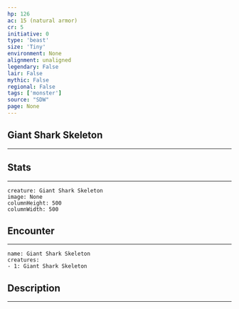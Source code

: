 ```yaml
---
hp: 126
ac: 15 (natural armor)
cr: 5
initiative: 0
type: 'beast'    
size: 'Tiny'
environment: None
alignment: unaligned
legendary: False
lair: False
mythic: False
regional: False
tags: ['monster']
source: "SDW"
page: None
---
```


## Giant Shark Skeleton
---



## Stats
---

```statblock
creature: Giant Shark Skeleton
image: None
columnHeight: 500
columnWidth: 500
```

## Encounter
---

```encounter-table
name: Giant Shark Skeleton
creatures:
- 1: Giant Shark Skeleton
```

## Description
---




